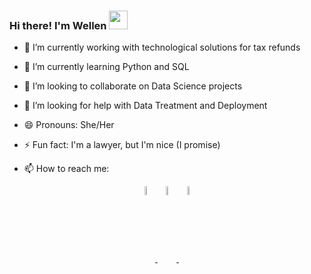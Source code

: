 ### Hi there! I'm Wellen <img src="https://raw.githubusercontent.com/kaueMarques/kaueMarques/master/hi.gif" width="30px">

- 🔭 I’m currently working with technological solutions for tax refunds

- 🌱 I’m currently learning Python and SQL

- 👯 I’m looking to collaborate on Data Science projects

- 🤔 I’m looking for help with Data Treatment and Deployment

- 😄 Pronouns: She/Her

- ⚡ Fun fact: I'm a lawyer, but I'm nice (I promise)

- 📫 How to reach me:
<p align="center">
</a>
<a href="https://twitter.com/wellennery" target="_blank">
 <img align="center" src="https://cdn-icons-png.flaticon.com/512/25/25347.png" alt="twitter"/ width=6% >  
</a>
<a href="https://linkedin.com/in/wellennery" target="_blank">
  <img align="center" src="https://cdns.iconmonstr.com/wp-content/assets/preview/2012/240/iconmonstr-linkedin-3.png"  width=6% alt="linkedin"/>
</a>
<a href="https://instagram.com/wellennery" target="_blank">
 <img align="center" src="https://upload.wikimedia.org/wikipedia/commons/thumb/6/65/Black_Instagram_icon.svg/2048px-Black_Instagram_icon.svg.png" width=6% alt="instagram"/>
</a>
</p>


<!--
**wellennery/wellennery** is a ✨ _special_ ✨ repository because its `README.md` (this file) appears on your GitHub profile.

Here are some ideas to get you started:



<img width="500em" src="https://github-readme-twitter-gazf.vercel.app/api?id=maykbrito&layout=wide&show_reply=off&show_retweet=off" />

### Olá Mundo! Eu sou a Vilmara Valdevino! 🖖🏻👩🏻‍💻

- 🔭 Hoje trabalho como Analista de Dados
- 🌱 Estudando Engenharia de Dados
- 😄 Pronomes: Ela/Dela

 <div>
  <a href="https://www.linkedin.com/in/vilmaravaldevino/">
  <img height="160em" src="https://github-readme-stats.vercel.app/api?username=VilmaraValdevino&show_icons=true&theme=dracula&include_all_commits=true&count_private=true"/>
  <img height="160em" src="https://github-readme-stats.vercel.app/api/top-langs/?username=VilmaraValdevino&layout=compact&langs_count=7&theme=dracula"/>
</div>
<div style="display: inline_block"><br> 
 <img align="center" alt="Vilmara-MsSqlServer" height="30" width="200" src="https://img.shields.io/badge/Microsoft_SQL_Server-CC2927?style=for-the-badge&logo=microsoft-sql-server&logoColor=white">
 <img align="center" alt="Vilmara-Oracle" height="100" width="110" src="https://github.com/devicons/devicon/blob/master/icons/oracle/oracle-original.svg">
 <img align="center" alt="Vilmara-Tableau" height="35" width="130" src="https://upload.wikimedia.org/wikipedia/commons/4/4b/Tableau_Logo.png">
 <img align="center" alt="Vilmara-SAS" height="50" width="90" src="https://upload.wikimedia.org/wikipedia/commons/1/10/SAS_logo_horiz.svg">
 <img align="center" alt="Vilmara-Python" height="50" width="40" src="https://raw.githubusercontent.com/devicons/devicon/master/icons/python/python-original.svg">
 <img align="center" alt="Vilmara-GitHub" height="50" width="40" src="https://github.com/devicons/devicon/blob/master/icons/github/github-original.svg">
 <img align="right" height="150" width="150" alt="Vilmara-Gif" src="https://i.picasion.com/pic91/b30a6dbc0b3af634b81c93d54ca9b515.gif" border="0">
</div>
 
##
  
<div> 
  <a href = "mailto:vilmaraov@gmail.com"><img src="https://img.shields.io/badge/Gmail-D14836?style=for-the-badge&logo=gmail&logoColor=white" target="_blank"></a>
  <a href="https://www.linkedin.com/in/vilmaravaldevino/" target="_blank"><img src="https://img.shields.io/badge/-LinkedIn-%230077B5?style=for-the-badge&logo=linkedin&logoColor=white" target="_blank"></a> 
</div> 

<h1 align="center">Hi! <img src="https://raw.githubusercontent.com/kaueMarques/kaueMarques/master/hi.gif" width="30px"> I'm Massao Mitsunaga</h1>
<p align="left"> <img src="https://komarev.com/ghpvc/?username=massaomitsunaga" alt="massaomitsunaga" /> </p>
<h3 align="center">Data Engineer</h3>

- 📜 Currently studying for the AWS Certified Solutions Architect Certification!

- Also studying:
  - Kafka
  - Kubernetes
  - Scala  
 
<p align="center">
<img width=500px src="https://github-readme-stats.vercel.app/api?username=massaomitsunaga&theme=tokyonight&show_icons=true" alt="MassaoMitsunaga"/> 
</p>

<p align="center" >
<img width=500px src="https://github-readme-stats.vercel.app/api/top-langs/?username=massaomitsunaga&theme=tokyonight&layout=compact" alt="massaomitsunaga"/>
</p>


<p align="left">
Links: 
</p>

[![Linkedin Badge](https://img.shields.io/badge/-Massao-blue?style=flat-square&logo=Linkedin&logoColor=white&link=https://www.linkedin.com/in/massaomitsunaga/)](https://www.linkedin.com/in/massaomitsunaga/) 
[![Gmail Badge](https://img.shields.io/badge/-mitsun.massao@gmail.com-c14438?style=flat-square&logo=Gmail&logoColor=white&link=mailto:mitsun.massao@gmail.com)](mailto:mitsun.massao@gmail.com)

<p align="center">
<h3 align="left"> Certifications </h3>
<img align="left" src="https://images.credly.com/size/340x340/images/68468004-5a85-4f3b-bc58-590773979486/AWS-CloudPractitioner-2020.png" width="100" height="100">
</p>
-->
